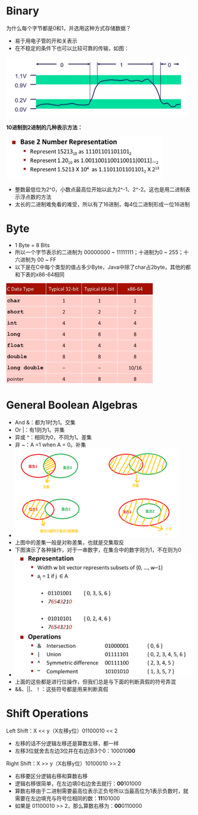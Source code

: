 # Binary

为什么每个字节都是0和1，并选用这种方式存储数据？

- 易于用电子管的开和关表示
- 在不稳定的条件下也可以比较可靠的传输，如图：

<img src="图片/image-20200707141108442.png" alt="image-20200707141108442" style="zoom:50%;" />

**10进制到2进制的几种表示方法：**

<img src="图片/image-20200707141411541.png" alt="image-20200707141411541" style="zoom:50%;" />

- 整数最低位为2^0，小数点最高位开始以此为2^-1、2^-2。这也是用二进制表示浮点数的方法
- 太长的二进制难免看的难受，所以有了16进制，每4位二进制形成一位16进制

# Byte

- 1 Byte = 8 Bits
- 所以一个字节表示的二进制为 00000000 ~ 11111111；十进制为0 ~ 255；十六进制为 00 ~ FF
- 以下是在C中每个类型的值占多少Byte，Java中除了char占2byte，其他的都和下表的x86-64相同

<img src="图片/image-20200707142105596.png" alt="image-20200707142105596" style="zoom:50%;" />

# General Boolean Algebras

- And &：都为1时为1。交集
- Or |：有1则为1。并集
- 异或 ^：相同为0，不同为1。差集
- 非 ~：A =1 when A = 0。补集
- <img src="图片/image-20200707143745008.png" alt="image-20200707143745008" style="zoom:50%;" />
- 上图中的差集一般是对称差集，也就是交集取反
- 下图演示了各种操作，对于一串数字，在集合中的数字则为1，不在则为0
- <img src="图片/image-20200707144146403.png" alt="image-20200707144146403" style="zoom:50%;" />
- 上面的这些都是进行位操作，但我们总是与下面的判断真假的符号弄混
- &&、||、！：这些符号都是用来判断真假

# Shift Operations

Left Shift：X << y（X左移y位）01100010 << 2

- 左移的话不分逻辑左移还是算数左移，都一样
- 左移3位就舍去左边3位并在右边添3个0：100010**00**

Right Shift：X >> y（X右移y位）10100010 >> 2

- 右移要区分逻辑右移和算数右移
- 逻辑右移很简单，在左边填0右边舍去就行：**00**101000
- 算数右移由于二进制需要最高位表示正负号所以当最高位为1表示负数时，就需要在左边填充与符号位相同的数：**11**101000
- 如果是 01100010 >> 2，那么算数右移为：**00**0110000